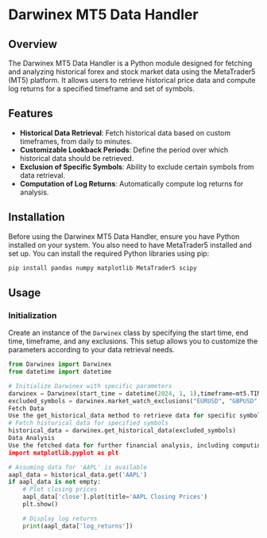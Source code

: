 # Darwinex MT5 Data Handler

## Overview
The Darwinex MT5 Data Handler is a Python module designed for fetching and analyzing historical forex and stock market data using the MetaTrader5 (MT5) platform. It allows users to retrieve historical price data and compute log returns for a specified timeframe and set of symbols.

## Features
- **Historical Data Retrieval**: Fetch historical data based on custom timeframes, from daily to minutes.
- **Customizable Lookback Periods**: Define the period over which historical data should be retrieved.
- **Exclusion of Specific Symbols**: Ability to exclude certain symbols from data retrieval.
- **Computation of Log Returns**: Automatically compute log returns for analysis.

## Installation

Before using the Darwinex MT5 Data Handler, ensure you have Python installed on your system. You also need to have MetaTrader5 installed and set up. You can install the required Python libraries using pip:

```bash
pip install pandas numpy matplotlib MetaTrader5 scipy
```

## Usage

### Initialization
Create an instance of the `Darwinex` class by specifying the start time, end time, timeframe, and any exclusions. This setup allows you to customize the parameters according to your data retrieval needs.

```python
from Darwinex import Darwinex
from datetime import datetime

# Initialize Darwinex with specific parameters
darwinex = Darwinex(start_time = datetime(2024, 1, 1),timeframe=mt5.TIMEFRAME_M5)  
excluded_symbols = darwinex.market_watch_exclusions("EURUSD", "GBPUSD", "EURGBP")
Fetch Data
Use the get_historical_data method to retrieve data for specific symbols. This method returns a dictionary where each key is a symbol and the value is a DataFrame containing the close prices and log returns.
# Fetch historical data for specified symbols
historical_data = darwinex.get_historical_data(excluded_symbols)
Data Analysis
Use the fetched data for further financial analysis, including computing log returns and visualizing data trends. Here's how you can compute log returns and plot closing prices:
import matplotlib.pyplot as plt

# Assuming data for 'AAPL' is available
aapl_data = historical_data.get('AAPL')
if aapl_data is not empty:
    # Plot closing prices
    aapl_data['close'].plot(title='AAPL Closing Prices')
    plt.show()

    # Display log returns
    print(aapl_data['log_returns'])
